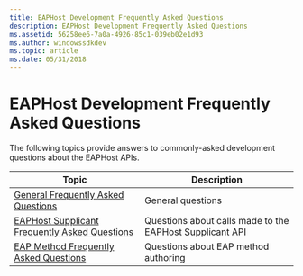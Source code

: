 ```yaml
---
title: EAPHost Development Frequently Asked Questions
description: EAPHost Development Frequently Asked Questions
ms.assetid: 56258ee6-7a0a-4926-85c1-039eb02e1d93
ms.author: windowssdkdev
ms.topic: article
ms.date: 05/31/2018
---
```


# EAPHost Development Frequently Asked Questions

The following topics provide answers to commonly-asked development questions about the EAPHost APIs.



| Topic                                                                                              | Description                                              |
|----------------------------------------------------------------------------------------------------|----------------------------------------------------------|
| [General Frequently Asked Questions](general-frequently-asked-questions.md)                       | General questions                                        |
| [EAPHost Supplicant Frequently Asked Questions](eaphost-supplicant-frequently-asked-questions.md) | Questions about calls made to the EAPHost Supplicant API |
| [EAP Method Frequently Asked Questions](eap-method-frequently-asked-questions.md)                 | Questions about EAP method authoring                     |



 

 

 





